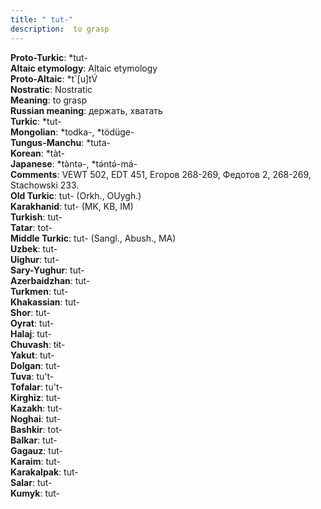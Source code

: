 ```yaml
---
title: " tut-"
description:  to grasp
---
```


<strong>Proto-Turkic</strong>:  *tut-<br>
<strong>Altaic etymology</strong>:  Altaic etymology<br>
<strong> Proto-Altaic</strong>:  *t`[u]tV́<br>
<strong>Nostratic</strong>:  Nostratic<br>
<strong>Meaning</strong>:  to grasp<br>
<strong>Russian meaning</strong>:  держать, хватать<br>
<strong>Turkic</strong>:  *tut-<br>
<strong>Mongolian</strong>:  *todka-, *tödüge-<br>
<strong>Tungus-Manchu</strong>:  *tuta-<br>
<strong>Korean</strong>:  *tàt-<br>
<strong>Japanese</strong>:  *tǝ̀ntǝ-, *tǝ́ntǝ́-má-<br>
<strong>Comments</strong>:  VEWT 502, EDT 451, Егоров 268-269, Федотов 2, 268-269, Stachowski 233.<br>
<strong>Old Turkic</strong>:  tut- (Orkh., OUygh.)<br>
<strong>Karakhanid</strong>:  tut- (MK, KB, IM)<br>
<strong>Turkish</strong>:  tut-<br>
<strong>Tatar</strong>:  tot-<br>
<strong>Middle Turkic</strong>:  tut- (Sangl., Abush., MA)<br>
<strong>Uzbek</strong>:  tut-<br>
<strong>Uighur</strong>:  tut-<br>
<strong>Sary-Yughur</strong>:  tut-<br>
<strong>Azerbaidzhan</strong>:  tut-<br>
<strong>Turkmen</strong>:  tut-<br>
<strong>Khakassian</strong>:  tut-<br>
<strong>Shor</strong>:  tut-<br>
<strong>Oyrat</strong>:  tut-<br>
<strong>Halaj</strong>:  tut-<br>
<strong>Chuvash</strong>:  tɨt-<br>
<strong>Yakut</strong>:  tut-<br>
<strong>Dolgan</strong>:  tut-<br>
<strong>Tuva</strong>:  tu't-<br>
<strong>Tofalar</strong>:  tu't-<br>
<strong>Kirghiz</strong>:  tut-<br>
<strong>Kazakh</strong>:  tut-<br>
<strong>Noghai</strong>:  tut-<br>
<strong>Bashkir</strong>:  tot-<br>
<strong>Balkar</strong>:  tut-<br>
<strong>Gagauz</strong>:  tut-<br>
<strong>Karaim</strong>:  tut-<br>
<strong>Karakalpak</strong>:  tut-<br>
<strong>Salar</strong>:  tut-<br>
<strong>Kumyk</strong>:  tut-<br>


